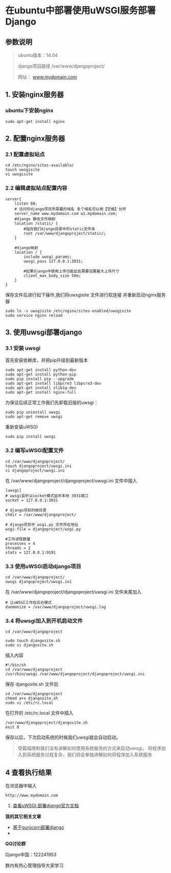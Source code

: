 # 在ubuntu中部署使用uWSGI服务部署Django
## 参数说明
>ubuntu版本：14.04
>
>django项目路径 /var/www/djangoproject/
>
>网址： www.mydomain.com


## 1. 安装nginx服务器
### ubuntu下安装nginx
    sudo apt-get install nginx


## 2. 配置nginx服务器

### 2.1 配置虚拟站点
    cd /etc/nginx/sites-available/
    touch uwsgisite
    vi uwsgisite
    
### 2.2 编辑虚拟站点配置内容
    
    server{
        listen 80;
        # 访问你django项目所需要的域名 多个域名可以用【空格】分开
        server_name www.mydomain.com w1.mydomain.com;
        #django 静态文件映射
        location /static/ {
            #指向我们django目录中的static文件夹
            root /var/www/djangoproject/static/;
        }
        
        #django映射
        location / {
            include uwsgi_params;
            uwsgi_pass 127.0.0.1:3031;
            
            #如果django中使用上传功能此处需要设置最大上传尺寸
            client_max_body_size 50m; 
        }
    }
 保存文件后进行如下操作,我们将uwsgisite 文件进行软连接
 并重新启动nginx服务器

    sudo ln -s uwsgisite /etc/nginx/sites-enabled/uwsgisite
    sudo service nginx reload

## 3. 使用uwsgi部署django
### 3.1 安装 uwsgi
首先安装依赖库，并把pip升级到最新版本

    sudo apt-get install python-dev
    sudo apt-get install python-pip
    sudo pip install pip --upgrade
    sudo apt-get install libpcre3 libpcre3-dev
    sudo apt-get install zlib1g-dev
    sudo apt-get install nginx-full
为保证后续正常工作我们先卸载旧版的uwsgi：

    sudo pip uninstall uwsgi
    sudo apt-get remove uwsgi
重新安装uWSGI

    sudo pip install uwsgi
    
### 3.2 编写uWSGI配置文件
    cd /var/www/djangoproject/
    touch djangoproject/uwsgi.ini
    vi djangoproject/uwsgi.ini
在 /var/www/djangoproject/djangoproject/uwsgi.ini 文件中插入

    [uwsgi]
    # uwsgi监听以socket模式监听本地 3031端口
    socket = 127.0.0.1:3031
    
    # django项目的根目录
    chdir = /var/www/djangoproject/
    
    # django项目中 wsgi.py 文件所在地址
    wsgi-file = djangoproject/wsgi.py
    
    #工作进程数量
    processes = 4
    threads = 2
    stats = 127.0.0.1:9191


### 3.3 使用uWSGI启动django项目
    cd /var/www/djangoproject/
    uwsgi djangoproject/uwsgi.ini
    
在 /var/www/djangoproject/djangoproject/uwsgi.ini 文件末尾加入

    # 让uWSGI工作在后台模式
    daemonize = /var/www/djangoproject/uwsgi.log


### 3.4 将uwsgi加入到开机启动文件
    cd /var/www/djangoproject
    
    sudo touch djangosite.sh
    sudo vi djangosite.sh
    
插入内容

    #!/bin/sh
    cd /var/www/djangoproject
    /usr/bin/uwsgi /var/www/djangoproject/djangoproject/uwsgi.ini
    
保存 djangosite.sh 文件后

    cd /var/www/djangoproject
    chmod a+x djangosite.sh
    sudo vi /etc/rc.local
    
在打开的 /etc/rc.local 文件中插入
    
    /var/www/djangoproject/djangosite.sh
    exit 0

保存以后，下次启动系统的时候我们uwsgi就会自动启动。
    
> 受篇幅限制我们没有讲解如何使用系统服务的方式来启动uwsgi。
> 将程序加入到系统服务过程复杂，我们将会单独讲解如何将程序加入系统服务


## 4 查看执行结果
在浏览器中输入
    
    http://www.mydomain.com
    


1.  [查看uWSGI 部署django官方文档](http://uwsgi-docs.readthedocs.io/en/latest/tutorials/Django_and_nginx.html)

**我的其它相关文章**

-   [基于gunicorn部署django](http://note.youdao.com/noteshare?id=623eb7a352631845afc61de7a92c9d26&sub=1BF18AE2C05D4FC3B79FFC5AA9340BA7)
-   

**QQ讨论群**

Django中国：122241953

群内有热心管理指导大家学习
